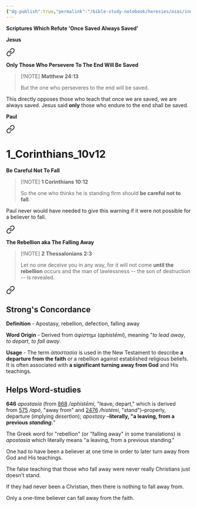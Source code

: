 ```yaml
---
{"dg-publish":true,"permalink":"/bible-study-notebook/heresies/osas/index/","tags":["Doctrines-of-Devils/OSAS"],"created":"2025-06-02T23:52:02.011-04:00","updated":"2025-06-04T01:40:35.367-04:00"}
---
```



**Scriptures Which Refute 'Once Saved Always Saved'**

**Jesus**


<div class="transclusion internal-embed is-loaded"><a class="markdown-embed-link" href="/bible-study-notebook/heresies/osas/matthew-24v13/" aria-label="Open link"><svg xmlns="http://www.w3.org/2000/svg" width="24" height="24" viewBox="0 0 24 24" fill="none" stroke="currentColor" stroke-width="2" stroke-linecap="round" stroke-linejoin="round" class="svg-icon lucide-link"><path d="M10 13a5 5 0 0 0 7.54.54l3-3a5 5 0 0 0-7.07-7.07l-1.72 1.71"></path><path d="M14 11a5 5 0 0 0-7.54-.54l-3 3a5 5 0 0 0 7.07 7.07l1.71-1.71"></path></svg></a><div class="markdown-embed">




**Only Those Who Persevere To The End Will Be Saved**

> [!NOTE] **Matthew 24:13**
>
> But the one who perseveres to the end will be saved.

This directly opposes those who teach that once we are saved, we are always saved. Jesus said **only** those who endure to the end shall be saved.  




</div></div>


**Paul**


<div class="transclusion internal-embed is-loaded"><a class="markdown-embed-link" href="/bible-study-notebook/events/falling-away/1-corinthians-10v12/" aria-label="Open link"><svg xmlns="http://www.w3.org/2000/svg" width="24" height="24" viewBox="0 0 24 24" fill="none" stroke="currentColor" stroke-width="2" stroke-linecap="round" stroke-linejoin="round" class="svg-icon lucide-link"><path d="M10 13a5 5 0 0 0 7.54.54l3-3a5 5 0 0 0-7.07-7.07l-1.72 1.71"></path><path d="M14 11a5 5 0 0 0-7.54-.54l-3 3a5 5 0 0 0 7.07 7.07l1.71-1.71"></path></svg></a><div class="markdown-embed">

<div class="markdown-embed-title">

# 1_Corinthians_10v12

</div>



**Be Careful Not To Fall**

> [!NOTE] **1 Corinthians 10:12**
>
> So the one who thinks he is standing firm should **be careful not to fall**.

Paul never would have needed to give this warning if it were not possible for a believer to fall.




</div></div>



<div class="transclusion internal-embed is-loaded"><a class="markdown-embed-link" href="/bible-study-notebook/heresies/osas/2-thessalonians-2v3/" aria-label="Open link"><svg xmlns="http://www.w3.org/2000/svg" width="24" height="24" viewBox="0 0 24 24" fill="none" stroke="currentColor" stroke-width="2" stroke-linecap="round" stroke-linejoin="round" class="svg-icon lucide-link"><path d="M10 13a5 5 0 0 0 7.54.54l3-3a5 5 0 0 0-7.07-7.07l-1.72 1.71"></path><path d="M14 11a5 5 0 0 0-7.54-.54l-3 3a5 5 0 0 0 7.07 7.07l1.71-1.71"></path></svg></a><div class="markdown-embed">




**The Rebellion aka The Falling Away**

> [!NOTE] **2 Thessalonians 2:3**
>
> Let no one deceive you in any way, for it will not come **until the rebellion** occurs and the man of lawlessness -- the son of destruction -- is revealed.


<div class="transclusion internal-embed is-loaded"><a class="markdown-embed-link" href="/bible-study-notebook/lexicons/greek/g646-apostasia/" aria-label="Open link"><svg xmlns="http://www.w3.org/2000/svg" width="24" height="24" viewBox="0 0 24 24" fill="none" stroke="currentColor" stroke-width="2" stroke-linecap="round" stroke-linejoin="round" class="svg-icon lucide-link"><path d="M10 13a5 5 0 0 0 7.54.54l3-3a5 5 0 0 0-7.07-7.07l-1.72 1.71"></path><path d="M14 11a5 5 0 0 0-7.54-.54l-3 3a5 5 0 0 0 7.07 7.07l1.71-1.71"></path></svg></a><div class="markdown-embed">





## Strong's Concordance

**Definition** - Apostasy, rebellion, defection, falling away

**Word Origin** - Derived from *ἀφίστημι* (*aphistēmi*), meaning "*to lead away*, *to depart*, *to fall away*.

**Usage** - The term *ἀποστασία* is used in the New Testament to describe **a departure from the faith** or a rebellion against established religious beliefs. It is often associated with **a significant turning away from God** and His teachings.

## Helps Word-studies

**646** *apostasía* (from [868](https://biblehub.com/greek/868.htm) */aphístēmi*, "leave, depart," which is derived from [575](https://biblehub.com/greek/575.htm) */apó*, "away from" and [2476](https://biblehub.com/greek/2476.htm) */histémi*, "stand")–properly, departure (implying *desertion*); *apostasy* –**literally, "a leaving, from a previous *standing*.**"


</div></div>


The Greek word for "rebellion" (or "falling away" in some translations) is *apostasia* which literally means "a leaving, from a previous standing."

One had to have been a believer at one time in order to later turn away from God and His teachings.

The false teaching that those who fall away were never really Christians just doesn't stand.

If they had never been a Christian, then there is nothing to fall away from.  

Only a one-time believer can fall away from the faith.




</div></div>

